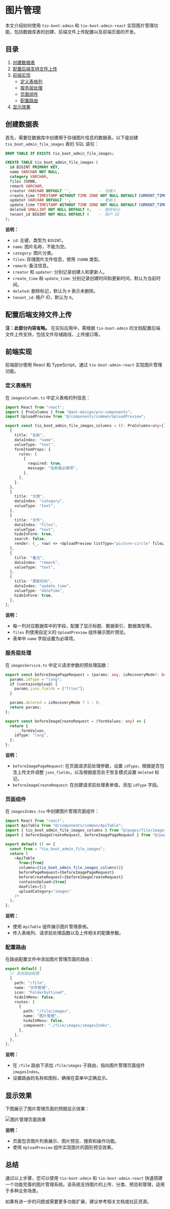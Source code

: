 # 图片管理

本文介绍如何使用 `tio-boot-admin` 和 `tio-boot-admin-react` 实现图片管理功能，包括数据库表的创建、后端文件上传配置以及前端页面的开发。

## 目录

1. [创建数据表](#创建数据表)
2. [配置后端支持文件上传](#配置后端支持文件上传)
3. [前端实现](#前端实现)
   - [定义表格列](#定义表格列)
   - [服务层处理](#服务层处理)
   - [页面组件](#页面组件)
   - [配置路由](#配置路由)
4. [显示效果](#显示效果)

## 创建数据表

首先，需要在数据库中创建用于存储图片信息的数据表。以下是创建 `tio_boot_admin_file_images` 表的 SQL 语句：

```sql
DROP TABLE IF EXISTS tio_boot_admin_file_images;

CREATE TABLE tio_boot_admin_file_images (
  id BIGINT PRIMARY KEY,
  name VARCHAR NOT NULL,
  category VARCHAR,
  files JSONB,
  remark VARCHAR,
  creator VARCHAR DEFAULT '',            -- 创建人
  create_time TIMESTAMP WITHOUT TIME ZONE NOT NULL DEFAULT CURRENT_TIMESTAMP, -- 创建时间
  updater VARCHAR DEFAULT '',            -- 更新人
  update_time TIMESTAMP WITHOUT TIME ZONE NOT NULL DEFAULT CURRENT_TIMESTAMP, -- 更新时间
  deleted SMALLINT NOT NULL DEFAULT 0,   -- 删除标记
  tenant_id BIGINT NOT NULL DEFAULT 0    -- 租户 ID
);
```

**说明：**

- `id`: 主键，类型为 `BIGINT`。
- `name`: 图片名称，不能为空。
- `category`: 图片分类。
- `files`: 存储图片文件信息，使用 `JSONB` 类型。
- `remark`: 备注信息。
- `creator` 和 `updater`: 分别记录创建人和更新人。
- `create_time` 和 `update_time`: 分别记录创建时间和更新时间，默认为当前时间。
- `deleted`: 删除标记，默认为 `0` 表示未删除。
- `tenant_id`: 租户 ID，默认为 `0`。

## 配置后端支持文件上传

**注：此部分内容省略。** 在实际应用中，需根据 `tio-boot-admin` 的文档配置后端文件上传支持，包括文件存储路径、上传接口等。

## 前端实现

前端部分使用 React 和 TypeScript，通过 `tio-boot-admin-react` 实现图片管理功能。

### 定义表格列

在 `imagesColumn.ts` 中定义表格的列信息：

```typescript
import React from "react";
import { ProColumns } from "@ant-design/pro-components";
import UploadPreview from "@/components/common/UploadPreview";

export const tio_boot_admin_file_images_columns = (): ProColumns<any>[] => [
  {
    title: "名称",
    dataIndex: "name",
    valueType: "text",
    formItemProps: {
      rules: [
        {
          required: true,
          message: "名称是必填项",
        },
      ],
    },
  },
  {
    title: "分类",
    dataIndex: "category",
    valueType: "text",
  },
  {
    title: "文件",
    dataIndex: "files",
    valueType: "text",
    hideInForm: true,
    search: false,
    render: (_, row) => <UploadPreview listType="picture-circle" fileList={row.files} />,
  },
  {
    title: "备注",
    dataIndex: "remark",
    valueType: "text",
  },
  {
    title: "更新时间",
    dataIndex: "update_time",
    valueType: "dateTime",
    hideInForm: true,
  },
];
```

**说明：**

- 每一列对应数据库中的字段，配置了显示标题、数据索引、数据类型等。
- `files` 列使用自定义的 `UploadPreview` 组件展示图片预览。
- 表单中 `name` 字段设置为必填项。

### 服务层处理

在 `imagesService.ts` 中定义请求参数的预处理函数：

```typescript
export const beforeImagePageRequest = (params: any, isRecoveryMode?: boolean, containsUpload?: boolean) => {
  params.idType = "long";
  if (containsUpload) {
    params.json_fields = ["files"];
  }

  params.deleted = isRecoveryMode ? 1 : 0;
  return params;
};

export const beforeImageCreateRequest = (formValues: any) => {
  return {
    ...formValues,
    idType: "long",
  };
};
```

**说明：**

- `beforeImagePageRequest`: 在页面请求前处理参数，设置 `idType`，根据是否包含上传文件调整 `json_fields`，以及根据是否处于恢复模式设置 `deleted` 标记。
- `beforeImageCreateRequest`: 在创建请求前处理表单值，添加 `idType` 字段。

### 页面组件

在 `imagesIndex.tsx` 中创建图片管理页面组件：

```typescript
import React from "react";
import ApiTable from "@/components/common/ApiTable";
import { tio_boot_admin_file_images_columns } from "@/pages/file/images/imagesColumn";
import { beforeImageCreateRequest, beforeImagePageRequest } from "@/pages/file/images/imagesService";

export default () => {
  const from = "tio_boot_admin_file_images";
  return (
    <ApiTable
      from={from}
      columns={tio_boot_admin_file_images_columns()}
      beforePageRequest={beforeImagePageRequest}
      beforeCreateRequest={beforeImageCreateRequest}
      containsUpload={true}
      maxFiles={1}
      uploadCategory="images"
    />
  );
};
```

**说明：**

- 使用 `ApiTable` 组件展示图片管理表格。
- 传入表格列、请求前处理函数以及上传相关的配置参数。

### 配置路由

在路由配置文件中添加图片管理页面的路由：

```typescript
export default [
  // 其他路由配置
  {
    path: "/file",
    name: "文件管理",
    icon: "FolderOutlined",
    hideInMenu: false,
    routes: [
      {
        path: "/file/images",
        name: "图片管理",
        hideInMenu: false,
        component: "./file/images/imagesIndex",
      },
    ],
  },
];
```

**说明：**

- 在 `/file` 路由下添加 `/file/images` 子路由，指向图片管理页面组件 `imagesIndex`。
- 设置路由的名称和图标，确保在菜单中正确显示。

## 显示效果

下图展示了图片管理页面的预期显示效果：

![图片管理页面效果](image-4.png)

**说明：**

- 页面包含图片列表展示、图片预览、搜索和操作功能。
- 使用 `UploadPreview` 组件实现图片的圆形预览效果。

## 总结

通过以上步骤，您可以使用 `tio-boot-admin` 和 `tio-boot-admin-react` 快速搭建一个功能完善的图片管理系统。该系统支持图片的上传、分类、预览和管理，适用于多种业务场景。

如果有进一步的问题或需要更多功能扩展，建议参考相关文档或社区资源。
